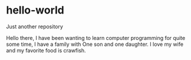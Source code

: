 # hello-world
Just another repository

Hello there, I have been wanting to learn computer programming for quite some time, I have a family with One son and one daughter.
I love my wife and my favorite food is crawfish.
